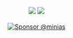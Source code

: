 
<p align="center">
  <img src ="https://github-readme-stats.vercel.app/api?username=minias&show_icons=true&count_private=true&theme=merko&hide_border=true&bg_color=00000000&hide_rank=true">
  <img src ="https://github-readme-stats.vercel.app/api/top-langs/?username=minias&layout=compact&hide_border=true&theme=merko&bg_color=00000000&langs_count=8">
  <br>
  <br>
  <a href="https://github.com/sponsors/minias/button" target="_blank">
    <img src="https://img.shields.io/badge/Sponsor-minias-blue" alt="Sponsor @minias" />
  </a>
</p>
